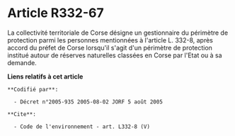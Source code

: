 # Article R332-67

La collectivité territoriale de Corse désigne un gestionnaire du périmètre de protection parmi les personnes mentionnées à
l'article L. 332-8, après accord du préfet de Corse lorsqu'il s'agit d'un périmètre de protection institué autour de réserves
naturelles classées en Corse par l'Etat ou à sa demande.

**Liens relatifs à cet article**

	**Codifié par**:

	  - Décret n°2005-935 2005-08-02 JORF 5 août 2005

	**Cite**:

	  - Code de l'environnement - art. L332-8 (V)
